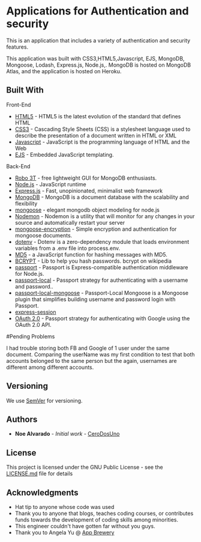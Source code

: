 # Applications for Authentication and security

This is an application that includes a variety of authentication and security features.


This application was built with CSS3,HTML5,Javascript, EJS, MongoDB, Mongoose, Lodash, Express.js, Node.js,.
MongoDB is hosted on MongoDB Atlas, and the application is hosted on Heroku.


## Built With
Front-End
* [HTML5](https://developer.mozilla.org/en-US/docs/Web/Guide/HTML/HTML5) - HTML5 is the latest evolution of the standard that defines HTML
* [CSS3](https://developer.mozilla.org/en-US/docs/Web/CSS) - Cascading Style Sheets (CSS) is a stylesheet language used to describe the presentation of a document written in HTML or XML
* [Javascript](https://www.javascript.com/) - JavaScript is the programming language of HTML and the Web
* [EJS](https://ejs.co/) - Embedded JavaScript templating.


Back-End
* [Robo 3T](https://robomongo.org) - free lightweight GUI for MongoDB enthusiasts.
* [Node.js](https://nodejs.org/en/) - JavaScript runtime
* [Express.js](https://expressjs.com/) - Fast, unopinionated, minimalist web framework
* [MongoDB](https://www.mongodb.com/) - MongoDB is a document database with the scalability and flexibility
* [mongoose](https://mongoosejs.com/) - elegant mongodb object modeling for node.js
* [Nodemon](https://nodemon.io/) - Nodemon is a utility that will monitor for any changes in your source and automatically restart your server
* [mongoose-encryption](https://www.npmjs.com/package/mongoose-encryption) - Simple encryption and authentication for mongoose documents.
* [dotenv](https://www.npmjs.com/package/dotenv) - Dotenv is a zero-dependency module that loads environment variables from a .env file into process.env.
* [MD5](https://www.npmjs.com/package/md5) - a JavaScript function for hashing messages with MD5.
* [BCRYPT](https://www.npmjs.com/package/bcrypt) - Lib to help you hash passwords. bcrypt on wikipedia
* [passport](https://www.npmjs.com/package/passport) - Passport is Express-compatible authentication middleware for Node.js.
* [passport-local](https://www.npmjs.com/package/passport-local) - Passport strategy for authenticating with a username and password..
* [passport-local-mongoose](https://www.npmjs.com/package/passport-local-mongoose) - Passport-Local Mongoose is a Mongoose plugin that simplifies building username and password login with Passport.
* [express-session](https://www.npmjs.com/package/express-session)
* [OAuth 2.0](http://www.passportjs.org/packages/passport-google-oauth20/) - Passport strategy for authenticating with Google using the OAuth 2.0 API.

#Pending Problems

I had trouble storing both FB and Google of 1 user under the same document. Comparing the userName was my first condition to test that both accounts belonged to the same person but the again, usernames are different among different accounts.

## Versioning

We use [SemVer](http://semver.org/) for versioning.

## Authors

* **Noe Alvarado** - *Initial work* - [CeroDosUno](https://github.com/CeroDosUno)

## License

This project is licensed under the GNU Public License - see the [LICENSE.md](LICENSE.md) file for details

## Acknowledgments

* Hat tip to anyone whose code was used
* Thank you to anyone that blogs, teaches coding courses, or contributes funds towards the development of coding skills among minorities.
* This engineer couldn't have gotten far without you guys.
* Thank you to Angela Yu @ [App Brewery](https://www.udemy.com/the-complete-web-development-bootcamp/)

